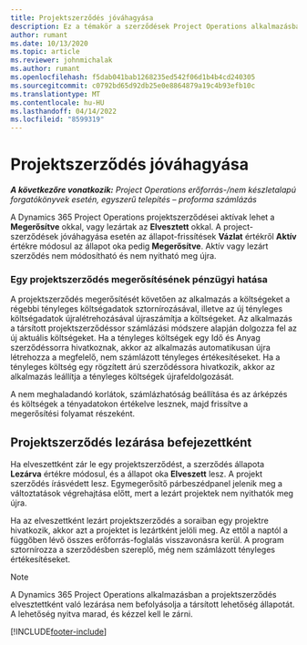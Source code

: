 ```yaml
---
title: Projektszerződés jóváhagyása
description: Ez a témakör a szerződések Project Operations alkalmazásban való megerősítéséről nyújt tájékoztatást.
author: rumant
ms.date: 10/13/2020
ms.topic: article
ms.reviewer: johnmichalak
ms.author: rumant
ms.openlocfilehash: f5dab041bab1268235ed542f06d1b4b4cd240305
ms.sourcegitcommit: c0792bd65d92db25e0e8864879a19c4b93efb10c
ms.translationtype: MT
ms.contentlocale: hu-HU
ms.lasthandoff: 04/14/2022
ms.locfileid: "8599319"
---
```

# <a name="confirm-a-project-contract"></a>Projektszerződés jóváhagyása

_**A következőre vonatkozik:** Project Operations erőforrás-/nem készletalapú forgatókönyvek esetén, egyszerű telepítés – proforma számlázás_

A Dynamics 365 Project Operations projektszerződései aktívak lehet a **Megerősítve** okkal, vagy lezártak az **Elvesztett** okkal. A project-szerződések jóváhagyása esetén az állapot-frissítések **Vázlat** értékről **Aktív** értékre módosul az állapot oka pedig **Megerősítve**. Aktív vagy lezárt szerződés nem módosítható és nem nyitható meg újra. 

### <a name="financial-impact-of-confirming-a-project-contract"></a>Egy projektszerződés megerősítésének pénzügyi hatása

A projektszerződés megerősítését követően az alkalmazás a költségeket a régebbi tényleges költségadatok sztornírozásával, illetve az új tényleges költségadatok újralétrehozásával újraszámítja a költségeket. Az alkalmazás a társított projektszerződéssor számlázási módszere alapján dolgozza fel az új aktuális költségeket. Ha a tényleges költségek egy Idő és Anyag szerződéssorra hivatkoznak, akkor az alkalmazás automatikusan újra létrehozza a megfelelő, nem számlázott tényleges értékesítéseket. Ha a tényleges költség egy rögzített árú szerződéssora hivatkozik, akkor az alkalmazás leállítja a tényleges költségek újrafeldolgozását.

A nem meghaladandó korlátok, számlázhatóság beállítása és az árképzés és költségek a tényadatokon értékelve lesznek, majd frissítve a megerősítési folyamat részeként.

## <a name="close-a-project-contract-as-lost"></a>Projektszerződés lezárása befejezettként

Ha elveszettként zár le egy projektszerződést, a szerződés állapota **Lezárva** értékre módosul, és a állapot oka **Elveszett** lesz. A projekt szerződés írásvédett lesz. Egymegerősítő párbeszédpanel jelenik meg a változtatások végrehajtása előtt, mert a lezárt projektek nem nyithatók meg újra.

Ha az elveszettként lezárt projektszerződés a soraiban egy projektre hivatkozik, akkor azt a projektet is lezártként jelöli meg. Az ettől a naptól a függőben lévő összes erőforrás-foglalás visszavonásra kerül. A program sztornírozza a szerződésben szereplő, még nem számlázott tényleges értékesítéseket.

> [!NOTE]
> A Dynamics 365 Project Operations alkalmazásban a projektszerződés elvesztettként való lezárása nem befolyásolja a társított lehetőség állapotát. A lehetőség nyitva marad, és kézzel kell le zárni.


[!INCLUDE[footer-include](../../includes/footer-banner.md)]